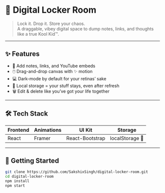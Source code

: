 # 💾 Digital Locker Room

> Lock it. Drop it. Store your chaos.  
> A draggable, vibey digital space to dump notes, links, and thoughts like a true Kool Kid™.

---

## ✨ Features

- 🎒 Add notes, links, and YouTube embeds
- 🖱️ Drag-and-drop canvas with ✨ motion
- 💻 Dark-mode by default for your retinas’ sake
- 🔐 Local storage = your stuff stays, even after refresh
- 🗑️ Edit & delete like you’ve got your life together

---

## 🛠️ Tech Stack

| Frontend | Animations | UI Kit        | Storage        |
|----------|------------|---------------|----------------|
| React    | Framer     | React-Bootstrap | localStorage 🧠 |

---

## 🚀 Getting Started

```bash
git clone https://github.com/SakshixSingh/digital-locker-room.git
cd digital-locker-room
npm install
npm start
